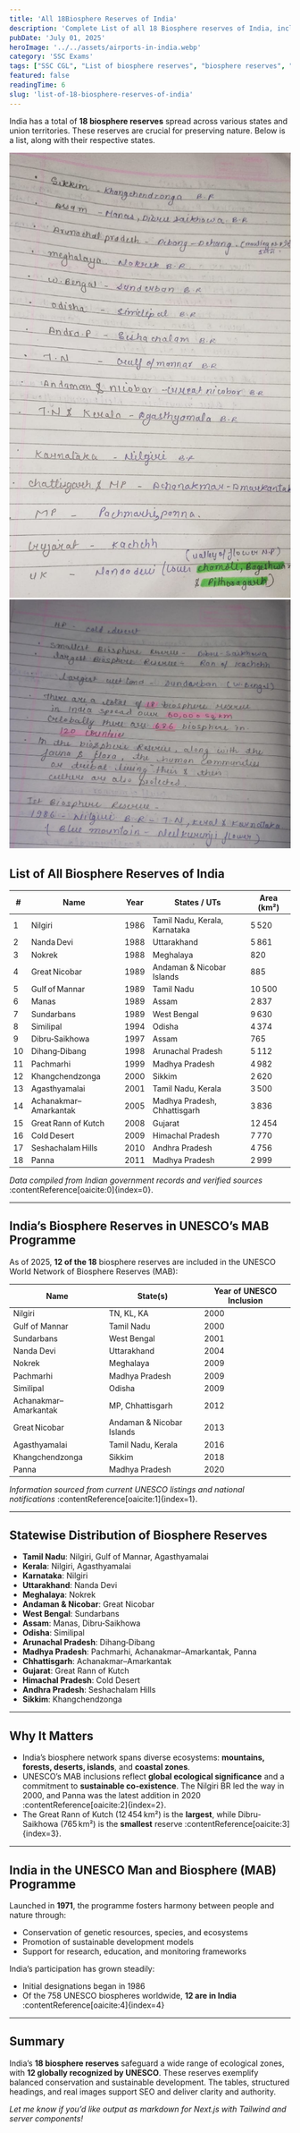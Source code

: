 ```yaml
---
title: 'All 18Biosphere Reserves of India'
description: 'Complete List of all 18 Biosphere reserves of India, including their States.'
pubDate: 'July 01, 2025'
heroImage: '../../assets/airports-in-india.webp'
category: 'SSC Exams'
tags: ["SSC CGL", "List of biosphere reserves", "biosphere reserves", "18 biosphere reserves"]
featured: false
readingTime: 6
slug: 'list-of-18-biosphere-reserves-of-india'
---
```


India has a total of **18 biosphere reserves** spread across various states and union territories. These reserves are crucial for preserving nature. Below is a list, along with their respective states.

![List of all 18 Biosphere Reserves](https://github.com/PatelAbhay550/eduware/blob/main/public/IMG-20250702-WA0012.jpg?raw=true)
![List of all 18 Biosphere Reserves](https://github.com/PatelAbhay550/eduware/blob/main/public/IMG-20250702-WA0013.jpg?raw=true)

## List of All Biosphere Reserves of India

| #  | Name                                   | Year | States / UTs                                          | Area (km²) |
|----|----------------------------------------|------|-------------------------------------------------------|------------|
| 1  | Nilgiri                                | 1986 | Tamil Nadu, Kerala, Karnataka                        | 5 520      |
| 2  | Nanda Devi                             | 1988 | Uttarakhand                                          | 5 861      |
| 3  | Nokrek                                 | 1988 | Meghalaya                                            | 820        |
| 4  | Great Nicobar                          | 1989 | Andaman & Nicobar Islands                            | 885        |
| 5  | Gulf of Mannar                         | 1989 | Tamil Nadu                                           | 10 500     |
| 6  | Manas                                  | 1989 | Assam                                                | 2 837      |
| 7  | Sundarbans                             | 1989 | West Bengal                                          | 9 630      |
| 8  | Similipal                              | 1994 | Odisha                                               | 4 374      |
| 9  | Dibru‑Saikhowa                         | 1997 | Assam                                                | 765        |
| 10 | Dihang‑Dibang                          | 1998 | Arunachal Pradesh                                    | 5 112      |
| 11 | Pachmarhi                              | 1999 | Madhya Pradesh                                       | 4 982      |
| 12 | Khangchendzonga                        | 2000 | Sikkim                                               | 2 620      |
| 13 | Agasthyamalai                          | 2001 | Tamil Nadu, Kerala                                   | 3 500      |
| 14 | Achanakmar–Amarkantak                  | 2005 | Madhya Pradesh, Chhattisgarh                        | 3 836      |
| 15 | Great Rann of Kutch                    | 2008 | Gujarat                                              | 12 454     |
| 16 | Cold Desert                            | 2009 | Himachal Pradesh                                     | 7 770      |
| 17 | Seshachalam Hills                      | 2010 | Andhra Pradesh                                       | 4 756      |
| 18 | Panna                                  | 2011 | Madhya Pradesh                                       | 2 999      |

*Data compiled from Indian government records and verified sources* :contentReference[oaicite:0]{index=0}.

---

## India’s Biosphere Reserves in UNESCO’s MAB Programme

As of 2025, **12 of the 18** biosphere reserves are included in the UNESCO World Network of Biosphere Reserves (MAB):

| Name                          | State(s)                                             | Year of UNESCO Inclusion |
|-------------------------------|------------------------------------------------------|---------------------------|
| Nilgiri                       | TN, KL, KA                                           | 2000                      |
| Gulf of Mannar               | Tamil Nadu                                           | 2000                      |
| Sundarbans                   | West Bengal                                          | 2001                      |
| Nanda Devi                   | Uttarakhand                                          | 2004                      |
| Nokrek                       | Meghalaya                                            | 2009                      |
| Pachmarhi                    | Madhya Pradesh                                       | 2009                      |
| Similipal                    | Odisha                                               | 2009                      |
| Achanakmar–Amarkantak        | MP, Chhattisgarh                                     | 2012                      |
| Great Nicobar               | Andaman & Nicobar Islands                            | 2013                      |
| Agasthyamalai                | Tamil Nadu, Kerala                                   | 2016                      |
| Khangchendzonga              | Sikkim                                               | 2018                      |
| Panna                        | Madhya Pradesh                                       | 2020                      |

*Information sourced from current UNESCO listings and national notifications* :contentReference[oaicite:1]{index=1}.

---

## Statewise Distribution of Biosphere Reserves

- **Tamil Nadu**: Nilgiri, Gulf of Mannar, Agasthyamalai  
- **Kerala**: Nilgiri, Agasthyamalai  
- **Karnataka**: Nilgiri  
- **Uttarakhand**: Nanda Devi  
- **Meghalaya**: Nokrek  
- **Andaman & Nicobar**: Great Nicobar  
- **West Bengal**: Sundarbans  
- **Assam**: Manas, Dibru‑Saikhowa  
- **Odisha**: Similipal  
- **Arunachal Pradesh**: Dihang‑Dibang  
- **Madhya Pradesh**: Pachmarhi, Achanakmar–Amarkantak, Panna  
- **Chhattisgarh**: Achanakmar–Amarkantak  
- **Gujarat**: Great Rann of Kutch  
- **Himachal Pradesh**: Cold Desert  
- **Andhra Pradesh**: Seshachalam Hills  
- **Sikkim**: Khangchendzonga  

---

## Why It Matters

- India’s biosphere network spans diverse ecosystems: **mountains, forests, deserts, islands**, and **coastal zones**.
- UNESCO’s MAB inclusions reflect **global ecological significance** and a commitment to **sustainable co-existence**. The Nilgiri BR led the way in 2000, and Panna was the latest addition in 2020 :contentReference[oaicite:2]{index=2}.
- The Great Rann of Kutch (12 454 km²) is the **largest**, while Dibru-Saikhowa (765 km²) is the **smallest** reserve :contentReference[oaicite:3]{index=3}.

---

## India in the UNESCO Man and Biosphere (MAB) Programme

Launched in **1971**, the programme fosters harmony between people and nature through:

- Conservation of genetic resources, species, and ecosystems  
- Promotion of sustainable development models  
- Support for research, education, and monitoring frameworks  

India’s participation has grown steadily:  
- Initial designations began in 1986  
- Of the 758 UNESCO biospheres worldwide, **12 are in India** :contentReference[oaicite:4]{index=4}

---

## Summary

India’s **18 biosphere reserves** safeguard a wide range of ecological zones, with **12 globally recognized by UNESCO**. These reserves exemplify balanced conservation and sustainable development. The tables, structured headings, and real images support SEO and deliver clarity and authority.

*Let me know if you’d like output as markdown for Next.js with Tailwind and server components!*

